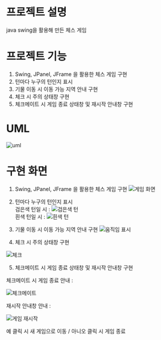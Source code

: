 # 프로젝트 설명
java swing을 활용해 만든 체스 게임

# 프로젝트 기능
1. Swing, JPanel, JFrame 을 활용한 체스 게임 구현
2. 턴마다 누구의 턴인지 표시
3. 기물 이동 시 이동 가능 지역 안내 구현
4. 체크 시 주의 상태창 구현
5. 체크메이트 시 게임 종료 상태창 및 재시작 안내창 구현

# UML
![uml](https://github.com/user-attachments/assets/029d1a1b-dff4-45b8-bcef-f86c40c754e0)

# 구현 화면 
1. Swing, JPanel, JFrame 을 활용한 체스 게임 구현
![게임 화면](https://github.com/user-attachments/assets/08c3b764-9bbb-4042-ab18-9db590736091)

2. 턴마다 누구의 턴인지 표시 <br />
검은색 턴일 시 :
![검은색 턴](https://github.com/user-attachments/assets/19a6cc70-d168-474a-9d16-ac0d42aaad5c) <br />
흰색 턴일 시 : 
![흰색 턴](https://github.com/user-attachments/assets/c37ac7ed-ab5e-4f3f-b003-d6b46cf6dd73) <br />

3. 기물 이동 시 이동 가능 지역 안내 구현
![움직임 표시](https://github.com/user-attachments/assets/9be9eacb-7974-4ebd-8ff1-76638dbf501f) 

4. 체크 시 주의 상태창 구현 <br />

![체크](https://github.com/user-attachments/assets/f3d90706-b74b-4113-ad5c-ca1e074ea206)

5. 체크메이트 시 게임 종료 상태창 및 재시작 안내창 구현 <br />

체크메이트 시 게임 종료 안내 : <br />

![체크메이트](https://github.com/user-attachments/assets/d0c183b1-fcb2-4306-aa5c-4b714bc3ce98) <br />

재시작 안내창 안내 : <br />

![게임 재시작](https://github.com/user-attachments/assets/3e74fd37-2c91-45ac-86f3-ed0098dd0633) <br />

예 클릭 시 새 게임으로 이동 / 아니오 클릭 시 게임 종료 <br />




      
